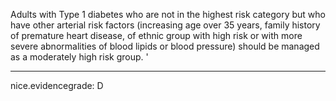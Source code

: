 Adults with Type 1 diabetes who are not in the highest risk category but who have other arterial risk factors (increasing age over 35 years, family history of premature heart disease, of ethnic group with high risk or with more severe abnormalities of blood lipids or blood pressure) should be managed as a moderately high risk group.
'

---
 nice.evidencegrade: D
